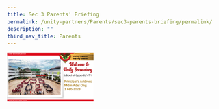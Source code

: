 ```yaml
---
title: Sec 3 Parents' Briefing
permalink: /unity-partners/Parents/sec3-parents-briefing/permalink/
description: ""
third_nav_title: Parents
---
```

<p><a href="https://online.fliphtml5.com/xkkgy/vqxd/">
<img style="width:40%" src="/images/Sec31.png">
</a></p>